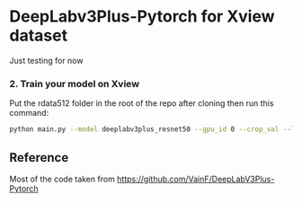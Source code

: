 # DeepLabv3Plus-Pytorch for Xview dataset

Just testing for now

### 2. Train your model on Xview
Put the rdata512 folder in the root of the repo after cloning then run this command:
```bash
python main.py --model deeplabv3plus_resnet50 --gpu_id 0 --crop_val --lr 0.01 --crop_size 513 --batch_size 8 --output_stride 16 --dataset xview --save_val_results
```

## Reference
Most of the code taken from https://github.com/VainF/DeepLabV3Plus-Pytorch

